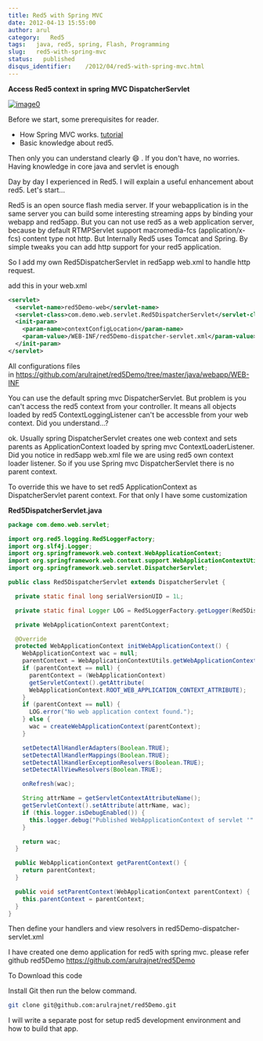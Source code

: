 ```yaml
---
title: Red5 with Spring MVC
date: 2012-04-13 15:55:00
author: arul
category:   Red5
tags:   java, red5, spring, Flash, Programming
slug:   red5-with-spring-mvc
status:   published
disqus_identifier:    /2012/04/red5-with-spring-mvc.html
---
```


**Access Red5 context in spring MVC DispatcherServlet**

[![image0](http://2.bp.blogspot.com/--6PGozKYyQY/T4ieL7Dv2KI/AAAAAAAAOjw/rUknwLPrOlY/s320/Untitled.png)](http://2.bp.blogspot.com/--6PGozKYyQY/T4ieL7Dv2KI/AAAAAAAAOjw/rUknwLPrOlY/s1600/Untitled.png)

Before we start, some prerequisites for reader.

-   How Spring MVC works.
    [tutorial](http://static.springsource.org/spring/docs/3.0.x/spring-framework-reference/html/mvc.html)
-   Basic knowledge about red5.

Then only you can understand clearly 😄 . If you don\'t have, no
worries. Having knowledge in core java and servlet is enough

Day by day I experienced in Red5. I will explain a useful enhancement
about red5. Let\'s start\...

Red5 is an open source flash media server. If your webapplication is in
the same server you can build some interesting streaming apps by binding
your webapp and red5app. But you can not use red5 as a web application
server, because by default RTMPServlet support macromedia-fcs
(application/x-fcs) content type not http. But Internally Red5 uses
Tomcat and Spring. By simple tweaks you can add http support for your
red5 application.

So I add my own Red5DispatcherServlet in red5app web.xml to handle http
request.

add this in your web.xml

``` xml
<servlet>
  <servlet-name>red5Demo-web</servlet-name>
  <servlet-class>com.demo.web.servlet.Red5DispatcherServlet</servlet-class>
  <init-param>
    <param-name>contextConfigLocation</param-name>
    <param-value>/WEB-INF/red5Demo-dispatcher-servlet.xml</param-value>
  </init-param>
</servlet>
```

All configurations files
in https://github.com/arulrajnet/red5Demo/tree/master/java/webapp/WEB-INF

You can use the default spring mvc DispatcherServlet. But problem is you
can\'t access the red5 context from your controller. It means all
objects loaded by red5 ContextLoggingListener can\'t be accessble from
your web context. Did you understand\...?

ok. Usually spring DispatcherServlet creates one web context and sets
parents as ApplicationContext loaded by spring mvc
ContextLoaderListener. Did you notice in red5app web.xml file we are
using red5 own context loader listener. So if you use Spring mvc
DispatcherServlet there is no parent context.

To override this we have to set red5 ApplicationContext as
DispatcherServlet parent context. For that only I have some
customization

**Red5DispatcherServlet.java**

``` java
package com.demo.web.servlet;

import org.red5.logging.Red5LoggerFactory;
import org.slf4j.Logger;
import org.springframework.web.context.WebApplicationContext;
import org.springframework.web.context.support.WebApplicationContextUtils;
import org.springframework.web.servlet.DispatcherServlet;

public class Red5DispatcherServlet extends DispatcherServlet {

  private static final long serialVersionUID = 1L;

  private static final Logger LOG = Red5LoggerFactory.getLogger(Red5DispatcherServlet.class, "red5Demo");

  private WebApplicationContext parentContext;

  @Override
  protected WebApplicationContext initWebApplicationContext() {
    WebApplicationContext wac = null;
    parentContext = WebApplicationContextUtils.getWebApplicationContext(getServletContext());
    if (parentContext == null) {
      parentContext = (WebApplicationContext)
      getServletContext().getAttribute(
      WebApplicationContext.ROOT_WEB_APPLICATION_CONTEXT_ATTRIBUTE);
    }
    if (parentContext == null) {
      LOG.error("No web application context found.");
    } else {
      wac = createWebApplicationContext(parentContext);
    }

    setDetectAllHandlerAdapters(Boolean.TRUE);
    setDetectAllHandlerMappings(Boolean.TRUE);
    setDetectAllHandlerExceptionResolvers(Boolean.TRUE);
    setDetectAllViewResolvers(Boolean.TRUE);

    onRefresh(wac);

    String attrName = getServletContextAttributeName();
    getServletContext().setAttribute(attrName, wac);
    if (this.logger.isDebugEnabled()) {
      this.logger.debug("Published WebApplicationContext of servlet '" + getServletName() + "' as ServletContext attribute with name [" + attrName + "]");
    }

    return wac;
  }

  public WebApplicationContext getParentContext() {
    return parentContext;
  }

  public void setParentContext(WebApplicationContext parentContext) {
    this.parentContext = parentContext;
  }
}
```

Then define your handlers and view resolvers in
red5Demo-dispatcher-servlet.xml

I have created one demo application for red5 with spring mvc. please
refer github red5Demo <https://github.com/arulrajnet/red5Demo>

To Download this code

Install Git then run the below command.

``` bash
git clone git@github.com:arulrajnet/red5Demo.git
```

I will write a separate post for setup red5 development environment and
how to build that app.
